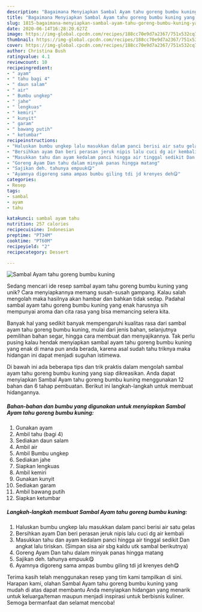 ```yaml
---
description: "Bagaimana Menyiapkan Sambal Ayam tahu goreng bumbu kuning yang Bikin Ngiler"
title: "Bagaimana Menyiapkan Sambal Ayam tahu goreng bumbu kuning yang Bikin Ngiler"
slug: 1815-bagaimana-menyiapkan-sambal-ayam-tahu-goreng-bumbu-kuning-yang-bikin-ngiler
date: 2020-06-14T16:28:20.627Z
image: https://img-global.cpcdn.com/recipes/188cc70e9d7a2367/751x532cq70/sambal-ayam-tahu-goreng-bumbu-kuning-foto-resep-utama.jpg
thumbnail: https://img-global.cpcdn.com/recipes/188cc70e9d7a2367/751x532cq70/sambal-ayam-tahu-goreng-bumbu-kuning-foto-resep-utama.jpg
cover: https://img-global.cpcdn.com/recipes/188cc70e9d7a2367/751x532cq70/sambal-ayam-tahu-goreng-bumbu-kuning-foto-resep-utama.jpg
author: Christina Bush
ratingvalue: 4.1
reviewcount: 10
recipeingredient:
- " ayam"
- " tahu bagi 4"
- " daun salam"
- " air"
- " Bumbu ungkep"
- " jahe"
- " lengkuas"
- " kemiri"
- " kunyit"
- " garam"
- " bawang putih"
- " ketumbar"
recipeinstructions:
- "Haluskan bumbu ungkep lalu masukkan dalam panci berisi air satu gelas"
- "Bersihkan ayam Dan beri perasan jeruk nipis lalu cuci dg air kembali"
- "Masukkan tahu dan ayam kedalam panci hingga air tinggal sedikit Dan angkat lalu tiriskan. (Simpan sisa air sbg kaldu utk sambal berikutnya)"
- "Goreng Ayam Dan tahu dalam minyak panas hingga matang"
- "Sajikan deh. tahunya empuuk😋"
- "Ayamnya digoreng sama ampas bumbu giling tdi jd krenyes deh😋"
categories:
- Resep
tags:
- sambal
- ayam
- tahu

katakunci: sambal ayam tahu 
nutrition: 257 calories
recipecuisine: Indonesian
preptime: "PT34M"
cooktime: "PT60M"
recipeyield: "2"
recipecategory: Dessert

---
```



![Sambal Ayam tahu goreng bumbu kuning](https://img-global.cpcdn.com/recipes/188cc70e9d7a2367/751x532cq70/sambal-ayam-tahu-goreng-bumbu-kuning-foto-resep-utama.jpg)

Sedang mencari ide resep sambal ayam tahu goreng bumbu kuning yang unik? Cara menyiapkannya memang susah-susah gampang. Kalau salah mengolah maka hasilnya akan hambar dan bahkan tidak sedap. Padahal sambal ayam tahu goreng bumbu kuning yang enak harusnya sih mempunyai aroma dan cita rasa yang bisa memancing selera kita.

Banyak hal yang sedikit banyak mempengaruhi kualitas rasa dari sambal ayam tahu goreng bumbu kuning, mulai dari jenis bahan, selanjutnya pemilihan bahan segar, hingga cara membuat dan menyajikannya. Tak perlu pusing kalau hendak menyiapkan sambal ayam tahu goreng bumbu kuning yang enak di mana pun anda berada, karena asal sudah tahu triknya maka hidangan ini dapat menjadi suguhan istimewa.




Di bawah ini ada beberapa tips dan trik praktis dalam mengolah sambal ayam tahu goreng bumbu kuning yang siap dikreasikan. Anda dapat menyiapkan Sambal Ayam tahu goreng bumbu kuning menggunakan 12 bahan dan 6 tahap pembuatan. Berikut ini langkah-langkah untuk membuat hidangannya.

<!--inarticleads1-->

##### Bahan-bahan dan bumbu yang digunakan untuk menyiapkan Sambal Ayam tahu goreng bumbu kuning:

1. Gunakan  ayam
1. Ambil  tahu (bagi 4)
1. Sediakan  daun salam
1. Ambil  air
1. Ambil  Bumbu ungkep
1. Sediakan  jahe
1. Siapkan  lengkuas
1. Ambil  kemiri
1. Gunakan  kunyit
1. Sediakan  garam
1. Ambil  bawang putih
1. Siapkan  ketumbar




<!--inarticleads2-->

##### Langkah-langkah membuat Sambal Ayam tahu goreng bumbu kuning:

1. Haluskan bumbu ungkep lalu masukkan dalam panci berisi air satu gelas
1. Bersihkan ayam Dan beri perasan jeruk nipis lalu cuci dg air kembali
1. Masukkan tahu dan ayam kedalam panci hingga air tinggal sedikit Dan angkat lalu tiriskan. (Simpan sisa air sbg kaldu utk sambal berikutnya)
1. Goreng Ayam Dan tahu dalam minyak panas hingga matang
1. Sajikan deh. tahunya empuuk😋
1. Ayamnya digoreng sama ampas bumbu giling tdi jd krenyes deh😋




Terima kasih telah menggunakan resep yang tim kami tampilkan di sini. Harapan kami, olahan Sambal Ayam tahu goreng bumbu kuning yang mudah di atas dapat membantu Anda menyiapkan hidangan yang menarik untuk keluarga/teman maupun menjadi inspirasi untuk berbisnis kuliner. Semoga bermanfaat dan selamat mencoba!
